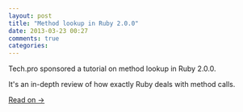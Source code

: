 ```yaml
---
layout: post
title: "Method lookup in Ruby 2.0.0"
date: 2013-03-23 00:27
comments: true
categories:
---
```

Tech.pro sponsored a tutorial on method lookup in Ruby 2.0.0.

It's an in-depth review of how exactly Ruby deals with method calls.

<footer>
  <a rel="full-article" href="http://tech.pro/tutorial/1149/understanding-method-lookup-in-ruby-20">Read on →</a>
</footer>
